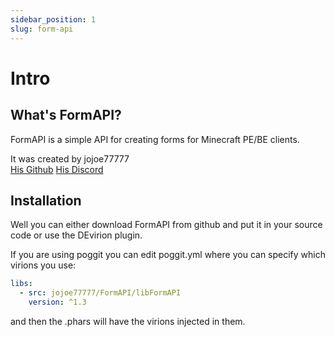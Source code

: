 ```yaml
---
sidebar_position: 1
slug: form-api
---
```


# Intro

## What's FormAPI?

FormAPI is a simple API for creating forms for Minecraft PE/BE clients.  

It was created by jojoe77777  
[His Github](https://github.com/jojoe77777/FormAPI)
[His Discord](https://discord.gg/MzKQpWZ) 

## Installation

Well you can either download FormAPI from github and put it in your source code or use the DEvirion plugin.

If you are using poggit you can edit poggit.yml where you can specify which virions you use:

```yml
libs:
  - src: jojoe77777/FormAPI/libFormAPI
    version: ^1.3
```

and then the .phars will have the virions injected in them.
